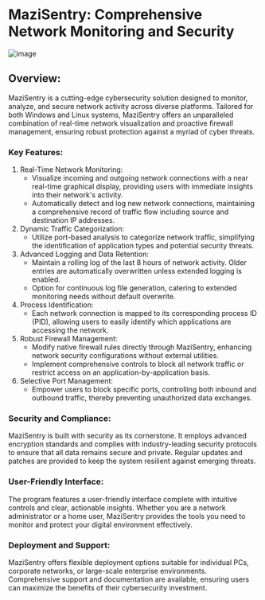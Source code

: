 # MaziSentry: Comprehensive Network Monitoring and Security

![image](https://github.com/mgalde/MaziSentry/assets/30883926/7f3037da-b79c-4cfb-bdce-7fa0ca4e5031)


## Overview:
MaziSentry is a cutting-edge cybersecurity solution designed to monitor, analyze, and secure network activity across diverse platforms. Tailored for both Windows and Linux systems, MaziSentry offers an unparalleled combination of real-time network visualization and proactive firewall management, ensuring robust protection against a myriad of cyber threats.

### Key Features:
  1. Real-Time Network Monitoring:
     - Visualize incoming and outgoing network connections with a near real-time graphical display, providing users with immediate insights into their network's activity.
     - Automatically detect and log new network connections, maintaining a comprehensive record of traffic flow including source and destination IP addresses.
  2.  Dynamic Traffic Categorization:
        - Utilize port-based analysis to categorize network traffic, simplifying the identification of application types and potential security threats.
  3. Advanced Logging and Data Retention:
     - Maintain a rolling log of the last 8 hours of network activity. Older entries are automatically overwritten unless extended logging is enabled.
     - Option for continuous log file generation, catering to extended monitoring needs without default overwrite.
  4. Process Identification:
     - Each network connection is mapped to its corresponding process ID (PID), allowing users to easily identify which applications are accessing the network.
  5. Robust Firewall Management:
     - Modify native firewall rules directly through MaziSentry, enhancing network security configurations without external utilities.
     - Implement comprehensive controls to block all network traffic or restrict access on an application-by-application basis.
  6. Selective Port Management:
     - Empower users to block specific ports, controlling both inbound and outbound traffic, thereby preventing unauthorized data exchanges.

### Security and Compliance:
MaziSentry is built with security as its cornerstone. It employs advanced encryption standards and complies with industry-leading security protocols to ensure that all data remains secure and private. Regular updates and patches are provided to keep the system resilient against emerging threats.

### User-Friendly Interface:
The program features a user-friendly interface complete with intuitive controls and clear, actionable insights. Whether you are a network administrator or a home user, MaziSentry provides the tools you need to monitor and protect your digital environment effectively.

### Deployment and Support:
MaziSentry offers flexible deployment options suitable for individual PCs, corporate networks, or large-scale enterprise environments. Comprehensive support and documentation are available, ensuring users can maximize the benefits of their cybersecurity investment.

